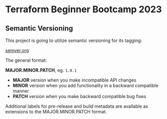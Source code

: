 # Terraform Beginner Bootcamp 2023

## Semantic Versioning

This project is going to utilize semantic versioning for its tagging:

[semver.org](https://semver.org/)

The general format:

 **MAJOR.MINOR.PATCH**, eg. `1.0.1`
- **MAJOR** version when you make incompatible API changes
- **MINOR** version when you add functionality in a backward compatible manner
- **PATCH** version when you make backward compatible bug fixes

Additional labels for pre-release and build metadata are available as extensions to the MAJOR.MINOR.PATCH format.